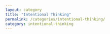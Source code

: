 ```yaml
---
layout: category
title: "Intentional Thinking"
permalink: /categories/intentional-thinking/
category: intentional-thinking
---
```


